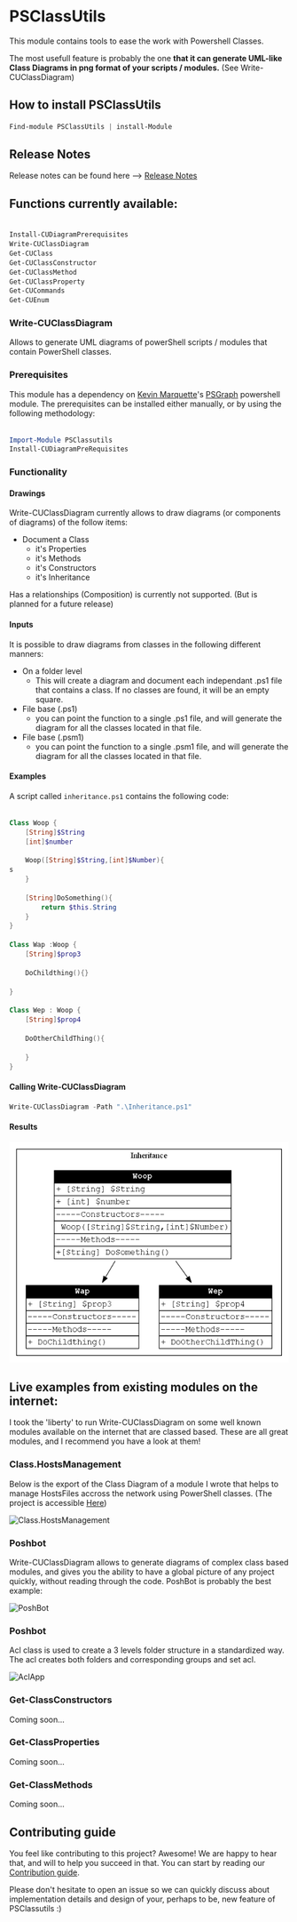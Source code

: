 # PSClassUtils

This module contains tools to ease the work with Powershell Classes.

The most usefull feature is probably the one **that it can generate UML-like Class Diagrams in png format of your scripts / modules.** (See Write-CUClassDiagram)

## How to install PSClassUtils

```powershell
Find-module PSClassUtils | install-Module
```

## Release Notes

Release notes can be found here --> [Release Notes](.\ReleaseNotes.md)


## Functions currently available:

```powershell

Install-CUDiagramPrerequisites
Write-CUClassDiagram
Get-CUClass
Get-CUClassConstructor
Get-CUClassMethod
Get-CUClassProperty
Get-CUCommands
Get-CUEnum

```



### Write-CUClassDiagram

Allows to generate UML diagrams of powerShell scripts / modules that contain PowerShell classes.


### Prerequisites

This module has a dependency on [Kevin Marquette](https://Twitter/KevinMarquette)'s [PSGraph](https://github.com/KevinMarquette/PSGraph) powershell module.
The prerequisites can be installed either manually, or by using the following methodology:

```powershell

Import-Module PSClassutils
Install-CUDiagramPreRequisites

```

### Functionality

#### Drawings

Write-CUClassDiagram currently allows to draw diagrams (or components of diagrams) of the follow items:
- Document a Class
    - it's Properties
    - it's Methods
    - it's Constructors
    - it's Inheritance

Has a relationships (Composition) is currently not supported. (But is planned for a future release)

#### Inputs

It is possible to draw diagrams from classes in the following different manners:
- On a folder level
    - This will create a diagram and document each independant .ps1 file that contains a class. If no classes are found, it will be an empty square.
- File base (.ps1)
    - you can point the function to a single .ps1 file, and will generate the diagram for all the classes located in that file.
- File base (.psm1)
    - you can point the function to a single .psm1 file, and will generate the diagram for all the classes located in that file.

#### Examples

A script called ```inheritance.ps1``` contains the following code:

```powershell

Class Woop {
    [String]$String
    [int]$number

    Woop([String]$String,[int]$Number){
s
    }

    [String]DoSomething(){
        return $this.String
    }
}

Class Wap :Woop {
    [String]$prop3

    DoChildthing(){}

}

Class Wep : Woop {
    [String]$prop4

    DoOtherChildThing(){

    }
}

```

#### Calling Write-CUClassDiagram
```Powershell
Write-CUClassDiagram -Path ".\Inheritance.ps1"
```

#### Results

![example with inheritance](/Examples/02/Inheritance.png)

## Live examples from existing modules on the internet:

I took the 'liberty' to run Write-CUClassDiagram on some well known modules available on the internet that are classed based.
These are all great modules, and I recommend you have a look at them!



### Class.HostsManagement

Below is the export of the Class Diagram of a module I wrote that helps to manage HostsFiles accross the network using PowerShell classes. (The project is accessible  [Here](https://github.com/Stephanevg/Class.HostsManagement))


![Class.HostsManagement](https://github.com/Stephanevg/Class.HostsManagement/blob/master/Class.HostsManagement.png?raw=true)


### Poshbot

Write-CUClassDiagram allows to generate diagrams of complex class based modules, and gives you the ability to have a global picture of any project quickly, without reading through the code. PoshBot is probably the best example:

![PoshBot](https://github.com/Stephanevg/PSClassUtils/blob/master/Examples/06/PoshBot_Diagram.png?raw=true)

### Poshbot

Acl class is used to create a 3 levels folder structure in a standardized way. The acl creates both folders and corresponding groups and set acl.

![AclApp](https://github.com/Stephanevg/PSClassUtils/blob/master/Examples/06/PoshBot_Diagram.png?raw=true)

### Get-ClassConstructors

Coming soon...

### Get-ClassProperties

Coming soon...

### Get-ClassMethods

Coming soon...

## Contributing guide

You feel like contributing to this project? Awesome! We are happy to hear that, and will to help you succeed in that.
You can start by reading our [Contribution guide](CONTRIBUTING.MD).

Please don't hesitate to open an issue so we can quickly discuss about implementation details  and design of your, perhaps to be, new feature of PSClassutils :)